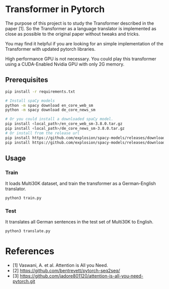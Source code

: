 # Transformer in Pytorch

The purpose of this project is to study the Transformer described in
the paper [1]. So the Transformer as a language translator is
implemented as close as possible to the original paper without tweaks
and tricks.

You may find it helpful if you are looking for an simple
implementation of the Transformer with updated pytorch libraries.

High performance GPU is not necessary. You could play this transformer
using a CUDA-Enabled Nvidia GPU with only 2G memory.


## Prerequisites

```bash
pip install -r requirements.txt

# Install spaCy models
python -m spacy download en_core_web_sm
python -m spacy download de_core_news_sm

# Or you could install a downloaded spaCy model.
pip install <local_path>/en_core_web_sm-3.8.0.tar.gz
pip install <local_path>/de_core_news_sm-3.8.0.tar.gz
# Or install from the release url
pip install https://github.com/explosion/spacy-models/releases/download/en_core_web_sm-3.8.0/en_core_web_sm-3.8.0.tar.gz
pip install https://github.com/explosion/spacy-models/releases/download/de_core_news_sm-3.8.0/de_core_news_sm-3.8.0.tar.gz
```

## Usage
### Train

It loads Multi30K dataset, and train the transformer as a German-English translator.

```bash
python3 train.py
```

### Test

It translates all German sentences in the test set of Multi30K to English.

```bash
python3 translate.py
```

# References

  * [1] Vaswani, A. et al. Attention is All you Need.
  * [2] https://github.com/bentrevett/pytorch-seq2seq/
  * [3] https://github.com/jadore801120/attention-is-all-you-need-pytorch.git
